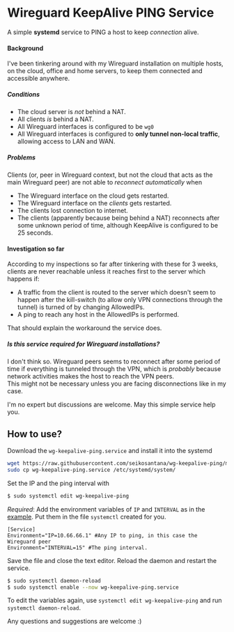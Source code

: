 # Wireguard KeepAlive PING Service
A simple __systemd__ service to PING a host to keep _connection_ alive.
  

#### Background
I've been tinkering around with my Wireguard installation on multiple hosts, on the cloud,  office and home servers, to keep them connected and accessible anywhere.

##### Conditions
- The cloud server is _not_ behind a NAT.
- All clients _is_ behind a NAT.
- All Wireguard interfaces is configured to be `wg0`
- All Wireguard interfaces is configured to __only tunnel non-local traffic__, allowing access to LAN and WAN.

##### Problems
Clients (or, peer in Wireguard context, but not the cloud that acts as the main Wireguard peer) are not able to _reconnect automatically_ when
- The Wireguard interface on the cloud gets restarted.
- The Wireguard interface on the _clients_ gets restarted.
- The clients lost connection to internet.
- The clients (apparently because being behind a NAT) reconnects after some unknown period of time, although KeepAlive is configured to be 25 seconds.

#### Investigation so far
According to my inspections so far after tinkering with these for 3 weeks, clients are never reachable unless it reaches first to the server which happens if:
- A traffic from the client is routed to the server which doesn't seem to happen after the kill-switch (to allow only VPN connections through the tunnel) is turned of by changing AllowedIPs.
- A ping to reach any host in the AllowedIPs is performed.

That should explain the workaround the service does.

##### Is this service required for Wireguard installations?
I don't think so. Wireguard peers seems to reconnect after some period of time if everything is tunneled through the VPN, which is _probably_ because network activities makes the host to reach the VPN peers.  
This might not be necessary unless you are facing disconnections like in my case.

I'm no expert but discussions are welcome. May this simple service help you.

## How to use?
Download the `wg-keepalive-ping.service` and install it into the systemd
```bash
wget https://raw.githubusercontent.com/seikosantana/wg-keepalive-ping/master/wg-keepalive-ping.service
sudo cp wg-keepalive-ping.service /etc/systemd/system/
```
Set the IP and the ping interval with
```bash
$ sudo systemctl edit wg-keepalive-ping
```
_Required_:
Add the environment variables of `IP` and `INTERVAL` as in the [example](https://github.com/seikosantana/wg-keepalive-ping/blob/master/sample-env-override.conf).
Put them in the file `systemctl` created for you.
```
[Service]
Environment="IP=10.66.66.1" #Any IP to ping, in this case the Wireguard peer
Environment="INTERVAL=15" #The ping interval.
```
Save the file and close the text editor.
Reload the daemon and restart the service.
```bash
$ sudo systemctl daemon-reload
$ sudo systemctl enable --now wg-keepalive-ping.service
```

To edit the variables again, use `systemctl edit wg-keepalive-ping` and run `systemctl daemon-reload`.


Any questions and suggestions are welcome :)